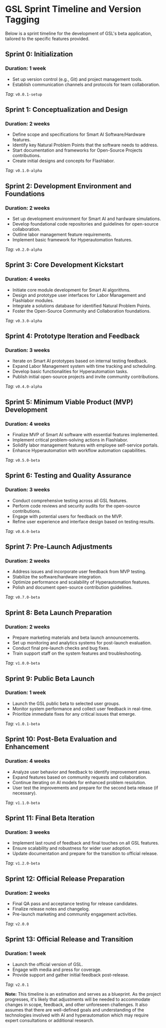 # GSL Sprint Timeline and Version Tagging

Below is a sprint timeline for the development of GSL's beta application, tailored to the specific features provided.

## Sprint 0: Initialization
### Duration: 1 week
- Set up version control (e.g., Git) and project management tools.
- Establish communication channels and protocols for team collaboration.

_Tag_: `v0.0.1-setup`

## Sprint 1: Conceptualization and Design
### Duration: 2 weeks
- Define scope and specifications for Smart AI Software/Hardware features.
- Identify key Natural Problem Points that the software needs to address.
- Start documentation and frameworks for Open-Source Projects contributions.
- Create initial designs and concepts for Flashlabor.

_Tag_: `v0.1.0-alpha`

## Sprint 2: Development Environment and Foundations
### Duration: 2 weeks
- Set up development environment for Smart AI and hardware simulations.
- Develop foundational code repositories and guidelines for open-source collaboration.
- Outline labor management feature requirements.
- Implement basic framework for Hyperautomation features.

_Tag_: `v0.2.0-alpha`

## Sprint 3: Core Development Kickstart
### Duration: 4 weeks
- Initiate core module development for Smart AI algorithms.
- Design and prototype user interfaces for Labor Management and Flashlabor modules.
- Integrate a solutions database for identified Natural Problem Points.
- Foster the Open-Source Community and Collaboration foundations.

_Tag_: `v0.3.0-alpha`

## Sprint 4: Prototype Iteration and Feedback
### Duration: 3 weeks
- Iterate on Smart AI prototypes based on internal testing feedback.
- Expand Labor Management system with time tracking and scheduling.
- Develop basic functionalities for Hyperautomation tasks.
- Publish initial open-source projects and invite community contributions.

_Tag_: `v0.4.0-alpha`

## Sprint 5: Minimum Viable Product (MVP) Development
### Duration: 4 weeks
- Finalize MVP of Smart AI software with essential features implemented.
- Implement critical problem-solving actions in Flashlabor.
- Solidify labor management features with employee self-service portals.
- Enhance Hyperautomation with workflow automation capabilities.

_Tag_: `v0.5.0-beta`

## Sprint 6: Testing and Quality Assurance
### Duration: 3 weeks
- Conduct comprehensive testing across all GSL features.
- Perform code reviews and security audits for the open-source contributions.
- Engage with potential users for feedback on the MVP.
- Refine user experience and interface design based on testing results.

_Tag_: `v0.6.0-beta`

## Sprint 7: Pre-Launch Adjustments
### Duration: 2 weeks
- Address issues and incorporate user feedback from MVP testing.
- Stabilize the software/hardware integration.
- Optimize performance and scalability of Hyperautomation features.
- Polish and document open-source contribution guidelines.

_Tag_: `v0.7.0-beta`

## Sprint 8: Beta Launch Preparation
### Duration: 2 weeks
- Prepare marketing materials and beta launch announcements.
- Set up monitoring and analytics systems for post-launch evaluation.
- Conduct final pre-launch checks and bug fixes.
- Train support staff on the system features and troubleshooting.

_Tag_: `v1.0.0-beta`

## Sprint 9: Public Beta Launch
### Duration: 1 week
- Launch the GSL public beta to selected user groups.
- Monitor system performance and collect user feedback in real-time.
- Prioritize immediate fixes for any critical issues that emerge.

_Tag_: `v1.0.1-beta`

## Sprint 10: Post-Beta Evaluation and Enhancement
### Duration: 4 weeks
- Analyze user behavior and feedback to identify improvement areas.
- Expand features based on community requests and collaboration.
- Continue iterating on AI models for enhanced problem resolution.
- User test the improvements and prepare for the second beta release (if necessary).

_Tag_: `v1.1.0-beta`

## Sprint 11: Final Beta Iteration
### Duration: 3 weeks
- Implement last round of feedback and final touches on all GSL features.
- Ensure scalability and robustness for wider user adoption.
- Update documentation and prepare for the transition to official release.

_Tag_: `v1.2.0-beta`

## Sprint 12: Official Release Preparation
### Duration: 2 weeks
- Final QA pass and acceptance testing for release candidates.
- Finalize release notes and changelog.
- Pre-launch marketing and community engagement activities.

_Tag_: `v2.0.0`

## Sprint 13: Official Release and Transition
### Duration: 1 week
- Launch the official version of GSL.
- Engage with media and press for coverage.
- Provide support and gather initial feedback post-release.

_Tag_: `v2.0.1`

**Note:** This timeline is an estimation and serves as a blueprint. As the project progresses, it's likely that adjustments will be needed to accommodate changes in scope, feedback, and other unforeseen challenges. It also assumes that there are well-defined goals and understanding of the technologies involved with AI and hyperautomation which may require expert consultations or additional research.
